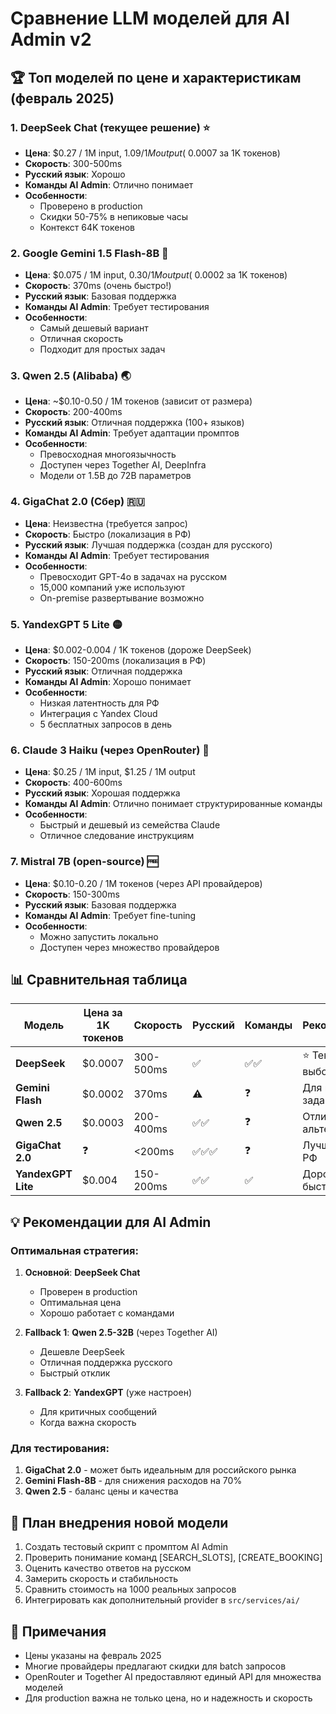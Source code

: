 # Сравнение LLM моделей для AI Admin v2

## 🏆 Топ моделей по цене и характеристикам (февраль 2025)

### 1. **DeepSeek Chat** (текущее решение) ⭐
- **Цена**: $0.27 / 1M input, $1.09 / 1M output (~$0.0007 за 1K токенов)
- **Скорость**: 300-500ms
- **Русский язык**: Хорошо
- **Команды AI Admin**: Отлично понимает
- **Особенности**: 
  - Проверено в production
  - Скидки 50-75% в непиковые часы
  - Контекст 64K токенов

### 2. **Google Gemini 1.5 Flash-8B** 🚀
- **Цена**: $0.075 / 1M input, $0.30 / 1M output (~$0.0002 за 1K токенов)
- **Скорость**: 370ms (очень быстро!)
- **Русский язык**: Базовая поддержка
- **Команды AI Admin**: Требует тестирования
- **Особенности**:
  - Самый дешевый вариант
  - Отличная скорость
  - Подходит для простых задач

### 3. **Qwen 2.5** (Alibaba) 🌏
- **Цена**: ~$0.10-0.50 / 1M токенов (зависит от размера)
- **Скорость**: 200-400ms
- **Русский язык**: Отличная поддержка (100+ языков)
- **Команды AI Admin**: Требует адаптации промптов
- **Особенности**:
  - Превосходная многоязычность
  - Доступен через Together AI, DeepInfra
  - Модели от 1.5B до 72B параметров

### 4. **GigaChat 2.0** (Сбер) 🇷🇺
- **Цена**: Неизвестна (требуется запрос)
- **Скорость**: Быстро (локализация в РФ)
- **Русский язык**: Лучшая поддержка (создан для русского)
- **Команды AI Admin**: Требует тестирования
- **Особенности**:
  - Превосходит GPT-4o в задачах на русском
  - 15,000 компаний уже используют
  - On-premise развертывание возможно

### 5. **YandexGPT 5 Lite** 🟡
- **Цена**: $0.002-0.004 / 1K токенов (дороже DeepSeek)
- **Скорость**: 150-200ms (локализация в РФ)
- **Русский язык**: Отличная поддержка
- **Команды AI Admin**: Хорошо понимает
- **Особенности**:
  - Низкая латентность для РФ
  - Интеграция с Yandex Cloud
  - 5 бесплатных запросов в день

### 6. **Claude 3 Haiku** (через OpenRouter) 🎯
- **Цена**: $0.25 / 1M input, $1.25 / 1M output
- **Скорость**: 400-600ms
- **Русский язык**: Хорошая поддержка
- **Команды AI Admin**: Отлично понимает структурированные команды
- **Особенности**:
  - Быстрый и дешевый из семейства Claude
  - Отличное следование инструкциям

### 7. **Mistral 7B** (open-source) 🆓
- **Цена**: $0.10-0.20 / 1M токенов (через API провайдеров)
- **Скорость**: 150-300ms
- **Русский язык**: Базовая поддержка
- **Команды AI Admin**: Требует fine-tuning
- **Особенности**:
  - Можно запустить локально
  - Доступен через множество провайдеров

## 📊 Сравнительная таблица

| Модель | Цена за 1K токенов | Скорость | Русский | Команды | Рекомендация |
|--------|-------------------|----------|---------|---------|--------------|
| **DeepSeek** | $0.0007 | 300-500ms | ✅ | ✅✅ | ⭐ Текущий выбор |
| **Gemini Flash** | $0.0002 | 370ms | ⚠️ | ❓ | Для простых задач |
| **Qwen 2.5** | $0.0003 | 200-400ms | ✅✅ | ❓ | Отличная альтернатива |
| **GigaChat 2.0** | ❓ | <200ms | ✅✅✅ | ❓ | Лучший для РФ |
| **YandexGPT Lite** | $0.004 | 150-200ms | ✅✅ | ✅ | Дорого, но быстро |

## 💡 Рекомендации для AI Admin

### Оптимальная стратегия:

1. **Основной**: **DeepSeek Chat** 
   - Проверен в production
   - Оптимальная цена
   - Хорошо работает с командами

2. **Fallback 1**: **Qwen 2.5-32B** (через Together AI)
   - Дешевле DeepSeek
   - Отличная поддержка русского
   - Быстрый отклик

3. **Fallback 2**: **YandexGPT** (уже настроен)
   - Для критичных сообщений
   - Когда важна скорость

### Для тестирования:

1. **GigaChat 2.0** - может быть идеальным для российского рынка
2. **Gemini Flash-8B** - для снижения расходов на 70%
3. **Qwen 2.5** - баланс цены и качества

## 🚀 План внедрения новой модели

1. Создать тестовый скрипт с промптом AI Admin
2. Проверить понимание команд [SEARCH_SLOTS], [CREATE_BOOKING]
3. Оценить качество ответов на русском
4. Замерить скорость и стабильность
5. Сравнить стоимость на 1000 реальных запросов
6. Интегрировать как дополнительный provider в `src/services/ai/`

## 📝 Примечания

- Цены указаны на февраль 2025
- Многие провайдеры предлагают скидки для batch запросов
- OpenRouter и Together AI предоставляют единый API для множества моделей
- Для production важна не только цена, но и надежность и скорость